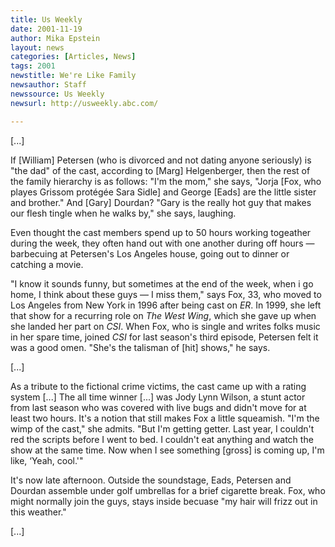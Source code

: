 ```yaml
---
title: Us Weekly
date: 2001-11-19
author: Mika Epstein
layout: news
categories: [Articles, News]
tags: 2001
newstitle: We're Like Family  
newsauthor: Staff  
newssource: Us Weekly  
newsurl: http://usweekly.abc.com/  

---
```

[...]

If [William] Petersen (who is divorced and not dating anyone seriously) is "the dad" of the cast, according to [Marg] Helgenberger, then the rest of the family hierarchy is as follows: "I'm the mom," she says, "Jorja [Fox, who playes Grissom prot&eacute;g&eacute;e Sara Sidle] and George [Eads] are the little sister and brother." And [Gary] Dourdan? "Gary is the really hot guy that makes our flesh tingle when he walks by," she says, laughing.

Even thought the cast members spend up to 50 hours working togeather during the week, they often hand out with one another during off hours &#8212; barbecuing at Petersen's Los Angeles house, going out to dinner or catching a movie.

"I know it sounds funny, but sometimes at the end of the week, when i go home, I think about these guys &#8212; I miss them," says Fox, 33, who moved to Los Angeles from New York in 1996 after being cast on *ER*. In 1999, she left that show for a recurring role on *The West Wing*, which she gave up when she landed her part on *CSI*. When Fox, who is single and writes folks music in her spare time, joined *CSI* for last season's third episode, Petersen felt it was a good omen. "She's the talisman of [hit] shows," he says.

[...]

As a tribute to the fictional crime victims, the cast came up with a rating system [...] The all time winner [...] was Jody Lynn Wilson, a stunt actor from last season who was covered with live bugs and didn't move for at least two hours. It's a notion that still makes Fox a little squeamish. "I'm the wimp of the cast," she admits. "But I'm getting getter. Last year, I couldn't red the scripts before I went to bed. I couldn't eat anything and watch the show at the same time. Now when I see something [gross] is coming up, I'm like, &#8216;Yeah, cool.'"

It's now late afternoon. Outside the soundstage, Eads, Petersen and Dourdan assemble under golf umbrellas for a brief cigarette break. Fox, who might normally join the guys, stays inside becuase "my hair will frizz out in this weather."

[...]

